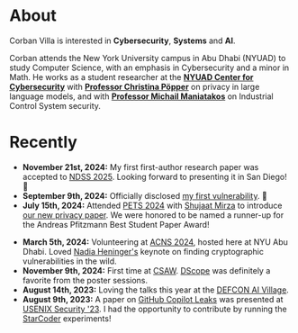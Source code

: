 # About

Corban Villa is interested in **Cybersecurity**, **Systems** and **AI**. 

Corban attends the New York University campus in Abu Dhabi (NYUAD) to study Computer Science, with an emphasis in Cybersecurity and a minor in Math. He works as a student researcher at the **[NYUAD Center for Cybersecurity](https://nyuad.nyu.edu/en/research/faculty-labs-and-projects/nyuad-ccs.html)** with **[Professor Christina Pöpper](https://poepper.net/)** on privacy in large language models, and with **[Professor Michail Maniatakos](https://wp.nyu.edu/momalab/)** on Industrial Control System security. 

# Recently

- **November 21st, 2024:** My first first-author research paper was accepted to [NDSS 2025](https://www.ndss-symposium.org/ndss2025/). Looking forward to presenting it in San Diego! 🎉
- **September 9th, 2024:** Officially disclosed [my first vulnerability](https://certvde.com/en/advisories/VDE-2024-046/). 🥳
- **July 15th, 2024:** Attended [PETS 2024](https://petsymposium.org/2024/) with [Shujaat Mirza](https://shujaatmirza.com/) to introduce [our new privacy paper](https://petsymposium.org/popets/2024/popets-2024-0109.pdf). We were honored to be named a runner-up for the Andreas Pfitzmann Best Student Paper Award!
<!-- - **July 10th, 2024:** Submission to [NDSS 2025](https://www.ndss-symposium.org/ndss2025/). 🤞 -->
<!-- - **April 30th, 2024:** First time submitting a paper as a first author to [CCS '2024](https://www.sigsac.org/ccs/CCS2024/home.html). Fingers crossed! 🥳 -->
<!-- - **March 15th, 2024:** First paper submission to [PETS 2024](https://petsymposium.org/)! 🎉 -->
- **March 5th, 2024:** Volunteering at [ACNS 2024](https://wp.nyu.edu/acns2024/), hosted here at NYU Abu Dhabi. Loved [Nadia Heninger's](https://cseweb.ucsd.edu/~nadiah/) keynote on finding cryptographic vulnerabilities in the wild.
- **November 9th, 2024:** First time at [CSAW](https://www.csaw.io/). [DScope](https://www.usenix.org/conference/usenixsecurity23/presentation/pauley) was definitely a favorite from the poster sessions.
- **August 14th, 2023:** Loving the talks this year at the [DEFCON AI Village](https://aivillage.org/).
- **August 9th, 2023:** A paper on [GitHub Copilot Leaks](https://www.usenix.org/conference/usenixsecurity23/presentation/niu) was presented at [USENIX Security '23](https://www.usenix.org/conference/usenixsecurity23). I had the opportunity to contribute by running the [StarCoder](https://drive.google.com/file/d/1cN-b9GnWtHzQRoE7M7gAEyivY0kl4BYs/view) experiments!
